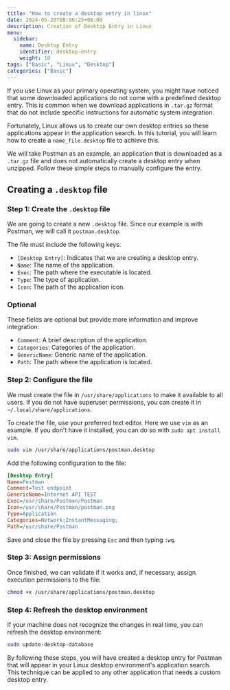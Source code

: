 ```yaml
---
title: "How to create a desktop entry in linux"
date: 2024-05-20T08:06:25+06:00
description: Creation of Desktop Entry in Linux
menu:
  sidebar:
    name: Desktop Entry
    identifier: desktop-entry
    weight: 10
tags: ["Basic", "Linux", "Desktop"]
categories: ["Basic"]
---
```


If you use Linux as your primary operating system, you might have noticed that some downloaded applications do not come with a predefined desktop entry. This is common when we download applications in `.tar.gz` format that do not include specific instructions for automatic system integration.

Fortunately, Linux allows us to create our own desktop entries so these applications appear in the application search. In this tutorial, you will learn how to create a `name_file.desktop` file to achieve this.

We will take Postman as an example, an application that is downloaded as a `.tar.gz` file and does not automatically create a desktop entry when unzipped. Follow these simple steps to manually configure the entry.

## Creating a `.desktop` file

### Step 1: Create the `.desktop` file

We are going to create a new `.desktop` file. Since our example is with Postman, we will call it `postman.desktop`.

The file must include the following keys:

- `[Desktop Entry]`: Indicates that we are creating a desktop entry.
- `Name`: The name of the application.
- `Exec`: The path where the executable is located.
- `Type`: The type of application.
- `Icon`: The path of the application icon.

### Optional

These fields are optional but provide more information and improve integration:

- `Comment`: A brief description of the application.
- `Categories`: Categories of the application.
- `GenericName`: Generic name of the application.
- `Path`: The path where the application is located.

### Step 2: Configure the file

We must create the file in `/usr/share/applications` to make it available to all users. If you do not have superuser permissions, you can create it in `~/.local/share/applications`.

To create the file, use your preferred text editor. Here we use `vim` as an example. If you don't have it installed, you can do so with `sudo apt install vim`.

```sh
sudo vim /usr/share/applications/postman.desktop
```

Add the following configuration to the file:

```ini
[Desktop Entry]
Name=Postman
Comment=Test endpoint
GenericName=Internet API TEST
Exec=/usr/share/Postman/Postman
Icon=/usr/share/Postman/postman.png
Type=Application
Categories=Network;InstantMessaging;
Path=/usr/share/Postman
```

Save and close the file by pressing `Esc` and then typing `:wq`.

### Step 3: Assign permissions

Once finished, we can validate if it works and, if necessary, assign execution permissions to the file:

```sh
chmod +x /usr/share/applications/postman.desktop
```

### Step 4: Refresh the desktop environment

If your machine does not recognize the changes in real time, you can refresh the desktop environment:

```sh
sudo update-desktop-database
```

By following these steps, you will have created a desktop entry for Postman that will appear in your Linux desktop environment's application search. This technique can be applied to any other application that needs a custom desktop entry.